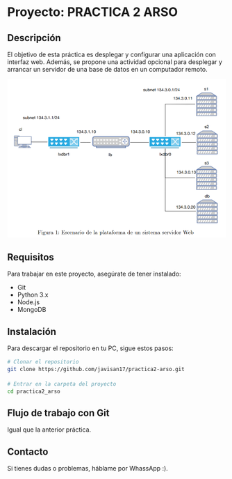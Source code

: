 # Proyecto: PRACTICA 2 ARSO

## Descripción

El objetivo de esta práctica es desplegar y configurar una aplicación con interfaz web. Además, se propone una actividad
opcional para desplegar y arrancar un servidor de una base de datos en un computador remoto.

![Figura 1](static/figura1.png)

## Requisitos

Para trabajar en este proyecto, asegúrate de tener instalado:

- Git
- Python 3.x
- Node.js
- MongoDB

## Instalación

Para descargar el repositorio en tu PC, sigue estos pasos:

```bash
# Clonar el repositorio
git clone https://github.com/javisan17/practica2-arso.git

# Entrar en la carpeta del proyecto
cd practica2_arso

```

## Flujo de trabajo con Git

Igual que la anterior práctica.

## Contacto

Si tienes dudas o problemas, háblame por WhassApp :).
